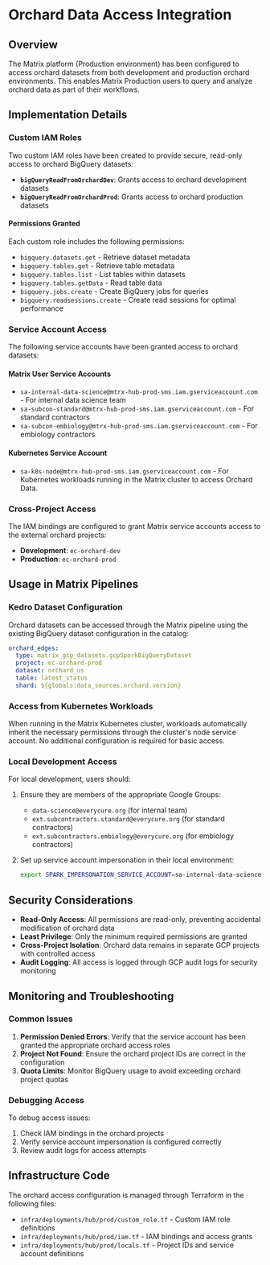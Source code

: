 # Orchard Data Access Integration

## Overview

The Matrix platform (Production environment) has been configured to access orchard datasets from both development and production orchard environments. This enables Matrix Production users to query and analyze orchard data as part of their workflows.

## Implementation Details

### Custom IAM Roles

Two custom IAM roles have been created to provide secure, read-only access to orchard BigQuery datasets:

- **`bigQueryReadFromOrchardDev`**: Grants access to orchard development datasets
- **`bigQueryReadFromOrchardProd`**: Grants access to orchard production datasets

#### Permissions Granted

Each custom role includes the following permissions:
- `bigquery.datasets.get` - Retrieve dataset metadata
- `bigquery.tables.get` - Retrieve table metadata
- `bigquery.tables.list` - List tables within datasets
- `bigquery.tables.getData` - Read table data
- `bigquery.jobs.create` - Create BigQuery jobs for queries
- `bigquery.readsessions.create` - Create read sessions for optimal performance

### Service Account Access

The following service accounts have been granted access to orchard datasets:

#### Matrix User Service Accounts
- `sa-internal-data-science@mtrx-hub-prod-sms.iam.gserviceaccount.com` - For internal data science team
- `sa-subcon-standard@mtrx-hub-prod-sms.iam.gserviceaccount.com` - For standard contractors
- `sa-subcon-embiology@mtrx-hub-prod-sms.iam.gserviceaccount.com` - For embiology contractors

#### Kubernetes Service Account
- `sa-k8s-node@mtrx-hub-prod-sms.iam.gserviceaccount.com` - For Kubernetes workloads running in the Matrix cluster to access Orchard Data.

### Cross-Project Access

The IAM bindings are configured to grant Matrix service accounts access to the external orchard projects:
- **Development**: `ec-orchard-dev`
- **Production**: `ec-orchard-prod`

## Usage in Matrix Pipelines

### Kedro Dataset Configuration

Orchard datasets can be accessed through the Matrix pipeline using the existing BigQuery dataset configuration in the catalog:

```yaml
orchard_edges:
  type: matrix_gcp_datasets.gcpSparkBigQueryDataset
  project: ec-orchard-prod
  dataset: orchard_us
  table: latest_status
  shard: ${globals:data_sources.orchard.version}
```

### Access from Kubernetes Workloads

When running in the Matrix Kubernetes cluster, workloads automatically inherit the necessary permissions through the cluster's node service account. No additional configuration is required for basic access.

### Local Development Access

For local development, users should:

1. Ensure they are members of the appropriate Google Groups:
   - `data-science@everycure.org` (for internal team)
   - `ext.subcontractors.standard@everycure.org` (for standard contractors)
   - `ext.subcontractors.embiology@everycure.org` (for embiology contractors)

2. Set up service account impersonation in their local environment:
   ```bash
   export SPARK_IMPERSONATION_SERVICE_ACCOUNT=sa-internal-data-science@mtrx-hub-prod-sms.iam.gserviceaccount.com
   ```

## Security Considerations

- **Read-Only Access**: All permissions are read-only, preventing accidental modification of orchard data
- **Least Privilege**: Only the minimum required permissions are granted
- **Cross-Project Isolation**: Orchard data remains in separate GCP projects with controlled access
- **Audit Logging**: All access is logged through GCP audit logs for security monitoring

## Monitoring and Troubleshooting

### Common Issues

1. **Permission Denied Errors**: Verify that the service account has been granted the appropriate orchard access roles
2. **Project Not Found**: Ensure the orchard project IDs are correct in the configuration
3. **Quota Limits**: Monitor BigQuery usage to avoid exceeding orchard project quotas

### Debugging Access

To debug access issues:

1. Check IAM bindings in the orchard projects
2. Verify service account impersonation is configured correctly
3. Review audit logs for access attempts

## Infrastructure Code

The orchard access configuration is managed through Terraform in the following files:
- `infra/deployments/hub/prod/custom_role.tf` - Custom IAM role definitions
- `infra/deployments/hub/prod/iam.tf` - IAM bindings and access grants
- `infra/deployments/hub/prod/locals.tf` - Project IDs and service account definitions
